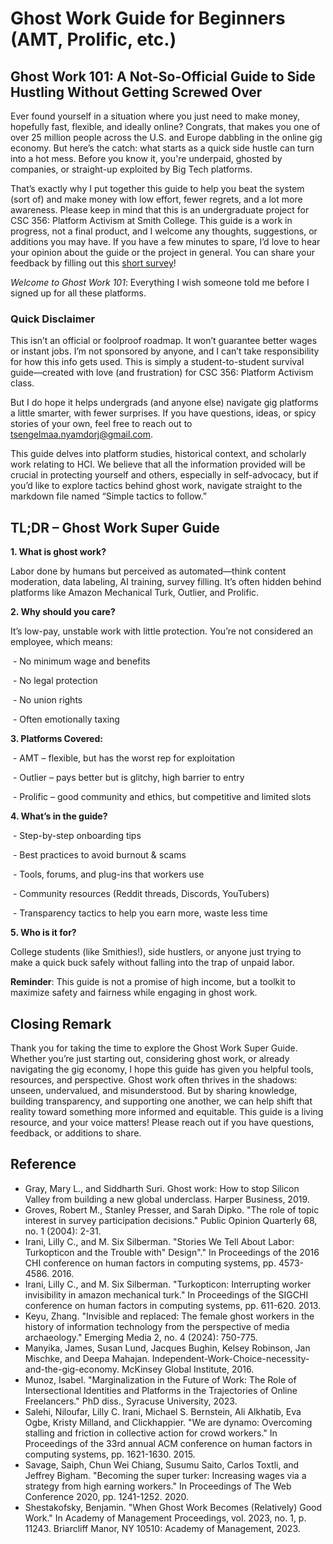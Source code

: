 # Ghost Work Guide for Beginners (AMT, Prolific, etc.)
## Ghost Work 101: A Not-So-Official Guide to Side Hustling Without Getting Screwed Over

Ever found yourself in a situation where you just need to make money, hopefully fast, flexible, and ideally online? Congrats, that makes you one of over 25 million people across the U.S. and Europe dabbling in the online gig economy. But here’s the catch: what starts as a quick side hustle can turn into a hot mess. Before you know it, you're underpaid, ghosted by companies, or straight-up exploited by Big Tech platforms.

That’s exactly why I put together this guide to help you beat the system (sort of) and make money with low effort, fewer regrets, and a lot more awareness. Please keep in mind that this is an undergraduate project for CSC 356: Platform Activism at Smith College. This guide is a work in progress, not a final product, and I welcome any thoughts, suggestions, or additions you may have. If you have a few minutes to spare, I’d love to hear your opinion about the guide or the project in general. You can share your feedback by filling out this [short survey](https://forms.gle/pLBRTHKERqKytz9R6)!

*Welcome to Ghost Work 101*: Everything I wish someone told me before I signed up for all these platforms.

### Quick Disclaimer 

This isn’t an official or foolproof roadmap. It won’t guarantee better wages or instant jobs. I’m not sponsored by anyone, and I can’t take responsibility for how this info gets used. This is simply a student-to-student survival guide—created with love (and frustration) for CSC 356: Platform Activism class.

But I do hope it helps undergrads (and anyone else) navigate gig platforms a little smarter, with fewer surprises. If you have questions, ideas, or spicy stories of your own, feel free to reach out to <tsengelmaa.nyamdorj@gmail.com>.

This guide delves into platform studies, historical context, and scholarly work relating to HCI. We believe that all the information provided will be crucial in protecting yourself and others, especially in self-advocacy, but if you’d like to explore tactics behind ghost work, navigate straight to the markdown file named “Simple tactics to follow.”

## TL;DR – Ghost Work Super Guide

**1. What is ghost work?**
 
Labor done by humans but perceived as automated—think content moderation, data labeling, AI training, survey filling. It’s often hidden behind platforms like Amazon Mechanical Turk, Outlier, and Prolific.

**2. Why should you care?**

It’s low-pay, unstable work with little protection. You’re not considered an employee, which means:

&nbsp;- No minimum wage and benefits

&nbsp;- No legal protection

&nbsp;- No union rights

&nbsp;- Often emotionally taxing

**3. Platforms Covered:**

&nbsp;- AMT – flexible, but has the worst rep for exploitation

&nbsp;- Outlier – pays better but is glitchy, high barrier to entry

&nbsp;- Prolific – good community and ethics, but competitive and limited slots

**4. What’s in the guide?**

&nbsp;- Step-by-step onboarding tips

&nbsp;- Best practices to avoid burnout & scams

&nbsp;- Tools, forums, and plug-ins that workers use

&nbsp;- Community resources (Reddit threads, Discords, YouTubers)

&nbsp;- Transparency tactics to help you earn more, waste less time

**5. Who is it for?**

College students (like Smithies!), side hustlers, or anyone just trying to make a quick buck safely without falling into the trap of unpaid labor.

**Reminder**: This guide is not a promise of high income, but a toolkit to maximize safety and fairness while engaging in ghost work.

## Closing Remark

Thank you for taking the time to explore the Ghost Work Super Guide. Whether you’re just starting out, considering ghost work, or already navigating the gig economy, I hope this guide has given you helpful tools, resources, and perspective. Ghost work often thrives in the shadows: unseen, undervalued, and misunderstood. But by sharing knowledge, building transparency, and supporting one another, we can help shift that reality toward something more informed and equitable. This guide is a living resource, and your voice matters! Please reach out if you have questions, feedback, or additions to share. 

## Reference

- Gray, Mary L., and Siddharth Suri. Ghost work: How to stop Silicon Valley from building a new global underclass. Harper Business, 2019.
- Groves, Robert M., Stanley Presser, and Sarah Dipko. "The role of topic interest in survey participation decisions." Public Opinion Quarterly 68, no. 1 (2004): 2-31.
- Irani, Lilly C., and M. Six Silberman. "Stories We Tell About Labor: Turkopticon and the Trouble with" Design"." In Proceedings of the 2016 CHI conference on human factors in computing systems, pp. 4573-4586. 2016.
- Irani, Lilly C., and M. Six Silberman. "Turkopticon: Interrupting worker invisibility in amazon mechanical turk." In Proceedings of the SIGCHI conference on human factors in computing systems, pp. 611-620. 2013.
- Keyu, Zhang. "Invisible and replaced: The female ghost workers in the history of information technology from the perspective of media archaeology." Emerging Media 2, no. 4 (2024): 750-775.
- Manyika, James, Susan Lund, Jacques Bughin, Kelsey Robinson, Jan Mischke, and Deepa Mahajan. Independent-Work-Choice-necessity-and-the-gig-economy. McKinsey Global Institute, 2016.
- Munoz, Isabel. "Marginalization in the Future of Work: The Role of Intersectional Identities and Platforms in the Trajectories of Online Freelancers." PhD diss., Syracuse University, 2023.
- Salehi, Niloufar, Lilly C. Irani, Michael S. Bernstein, Ali Alkhatib, Eva Ogbe, Kristy Milland, and Clickhappier. "We are dynamo: Overcoming stalling and friction in collective action for crowd workers." In Proceedings of the 33rd annual ACM conference on human factors in computing systems, pp. 1621-1630. 2015.
- Savage, Saiph, Chun Wei Chiang, Susumu Saito, Carlos Toxtli, and Jeffrey Bigham. "Becoming the super turker: Increasing wages via a strategy from high earning workers." In Proceedings of The Web Conference 2020, pp. 1241-1252. 2020.
- Shestakofsky, Benjamin. "When Ghost Work Becomes (Relatively) Good Work." In Academy of Management Proceedings, vol. 2023, no. 1, p. 11243. Briarcliff Manor, NY 10510: Academy of Management, 2023.
